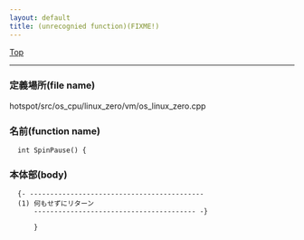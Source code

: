 ```yaml
---
layout: default
title: (unrecognied function)(FIXME!)
---
```

[Top](../index.html)

--- 
### 定義場所(file name)
hotspot/src/os_cpu/linux_zero/vm/os_linux_zero.cpp

### 名前(function name)
```
  int SpinPause() {
```

### 本体部(body)
```
  {- -------------------------------------------
  (1) 何もせずにリターン
      ---------------------------------------- -}

	  }
	
```


